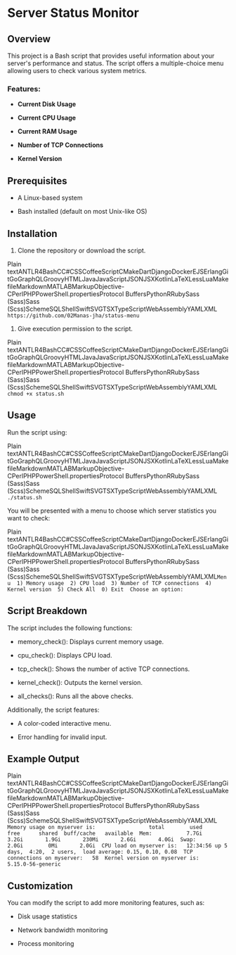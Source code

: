 Server Status Monitor
====================================

Overview
--------

This project is a Bash script that provides useful information about your server's performance and status. The script offers a multiple-choice menu allowing users to check various system metrics.

### Features:

*   **Current Disk Usage**
    
*   **Current CPU Usage**
    
*   **Current RAM Usage**
    
*   **Number of TCP Connections**
    
*   **Kernel Version**
    

Prerequisites
-------------

*   A Linux-based system
    
*   Bash installed (default on most Unix-like OS)
    

Installation
------------

1.  Clone the repository or download the script.
    

Plain textANTLR4BashCC#CSSCoffeeScriptCMakeDartDjangoDockerEJSErlangGitGoGraphQLGroovyHTMLJavaJavaScriptJSONJSXKotlinLaTeXLessLuaMakefileMarkdownMATLABMarkupObjective-CPerlPHPPowerShell.propertiesProtocol BuffersPythonRRubySass (Sass)Sass (Scss)SchemeSQLShellSwiftSVGTSXTypeScriptWebAssemblyYAMLXML `https://github.com/02Manas-jha/status-menu`

1.  Give execution permission to the script.
    

Plain textANTLR4BashCC#CSSCoffeeScriptCMakeDartDjangoDockerEJSErlangGitGoGraphQLGroovyHTMLJavaJavaScriptJSONJSXKotlinLaTeXLessLuaMakefileMarkdownMATLABMarkupObjective-CPerlPHPPowerShell.propertiesProtocol BuffersPythonRRubySass (Sass)Sass (Scss)SchemeSQLShellSwiftSVGTSXTypeScriptWebAssemblyYAMLXML `chmod +x status.sh`

Usage
-----

Run the script using:

Plain textANTLR4BashCC#CSSCoffeeScriptCMakeDartDjangoDockerEJSErlangGitGoGraphQLGroovyHTMLJavaJavaScriptJSONJSXKotlinLaTeXLessLuaMakefileMarkdownMATLABMarkupObjective-CPerlPHPPowerShell.propertiesProtocol BuffersPythonRRubySass (Sass)Sass (Scss)SchemeSQLShellSwiftSVGTSXTypeScriptWebAssemblyYAMLXML `./status.sh`

You will be presented with a menu to choose which server statistics you want to check:

Plain textANTLR4BashCC#CSSCoffeeScriptCMakeDartDjangoDockerEJSErlangGitGoGraphQLGroovyHTMLJavaJavaScriptJSONJSXKotlinLaTeXLessLuaMakefileMarkdownMATLABMarkupObjective-CPerlPHPPowerShell.propertiesProtocol BuffersPythonRRubySass (Sass)Sass (Scss)SchemeSQLShellSwiftSVGTSXTypeScriptWebAssemblyYAMLXML`Menu  1) Memory usage  2) CPU load  3) Number of TCP connections  4) Kernel version  5) Check All  0) Exit  Choose an option:` 

Script Breakdown
----------------

The script includes the following functions:

*   memory\_check(): Displays current memory usage.
    
*   cpu\_check(): Displays CPU load.
    
*   tcp\_check(): Shows the number of active TCP connections.
    
*   kernel\_check(): Outputs the kernel version.
    
*   all\_checks(): Runs all the above checks.
    

Additionally, the script features:

*   A color-coded interactive menu.
    
*   Error handling for invalid input.
    

Example Output
--------------

Plain textANTLR4BashCC#CSSCoffeeScriptCMakeDartDjangoDockerEJSErlangGitGoGraphQLGroovyHTMLJavaJavaScriptJSONJSXKotlinLaTeXLessLuaMakefileMarkdownMATLABMarkupObjective-CPerlPHPPowerShell.propertiesProtocol BuffersPythonRRubySass (Sass)Sass (Scss)SchemeSQLShellSwiftSVGTSXTypeScriptWebAssemblyYAMLXML`   Memory usage on myserver is:                 total        used        free      shared  buff/cache   available  Mem:           7.7Gi       3.2Gi       1.9Gi       230Mi       2.6Gi       4.0Gi  Swap:          2.0Gi        0Mi       2.0Gi  CPU load on myserver is:   12:34:56 up 5 days,  4:20,  2 users,  load average: 0.15, 0.10, 0.08  TCP connections on myserver:   58  Kernel version on myserver is:   5.15.0-56-generic   `

Customization
-------------

You can modify the script to add more monitoring features, such as:

*   Disk usage statistics
    
*   Network bandwidth monitoring
    
*   Process monitoring